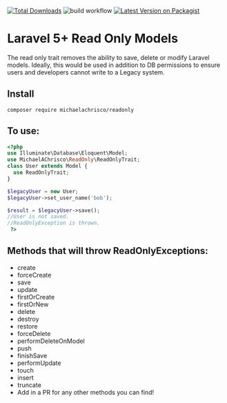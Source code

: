 [![Total Downloads](https://img.shields.io/packagist/dt/michaelachrisco/readonly.svg)](https://packagist.org/packages/michaelachrisco/readonly)
![build workflow](https://github.com/michaelachrisco/ReadOnlyTraitLaravel/actions/workflows/build.yml/badge.svg)
[![Latest Version on Packagist](https://img.shields.io/packagist/v/michaelachrisco/readonly.svg)](https://packagist.org/packages/michaelachrisco/readonly)


# Laravel 5+ Read Only Models
The read only trait removes the ability to save, delete or modify Laravel models.
Ideally, this would be used in addition to DB permissions to ensure users and developers cannot write to a Legacy system.

## Install

```
composer require michaelachrisco/readonly
```

## To use:


```php
<?php
use Illuminate\Database\Eloquent\Model;
use MichaelAChrisco\ReadOnly\ReadOnlyTrait;
class User extends Model {
  use ReadOnlyTrait;
}

$legacyUser = new User;
$legacyUser->set_user_name('bob');

$result = $legacyUser->save();
//User is not saved. 
//ReadOnlyException is thrown.
 ?>
```

## Methods that will throw ReadOnlyExceptions:

 * create
 * forceCreate
 * save
 * update
 * firstOrCreate
 * firstOrNew
 * delete
 * destroy
 * restore
 * forceDelete
 * performDeleteOnModel
 * push
 * finishSave
 * performUpdate
 * touch
 * insert
 * truncate
 * Add in a PR for any other methods you can find!

###
